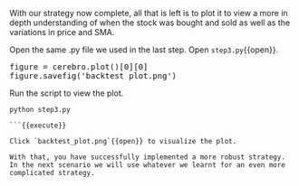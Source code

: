 With our strategy now complete, all that is left is to plot it to view a more in depth understanding of when the stock was bought and sold as well as the variations in price and SMA.

Open the same .py file we used in the last step.
Open `step3.py`{{open}}.

<pre class="file" data-filename="step3.py" data-target="append">
figure = cerebro.plot()[0][0]
figure.savefig('backtest_plot.png')
</pre>

Run the script to view the plot.

```
python step3.py

```{{execute}}

Click `backtest_plot.png`{{open}} to visualize the plot.

With that, you have successfully implemented a more robust strategy. In the next scenario we will use whatever we learnt for an even more complicated strategy.
